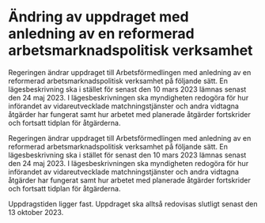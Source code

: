 # Ändring av uppdraget med anledning av en reformerad arbetsmarknadspolitisk verksamhet

Regeringen ändrar uppdraget till Arbetsförmedlingen med anledning av en reformerad arbetsmarknadspolitisk verksamhet på följande sätt. En lägesbeskrivning ska i stället för senast den 10 mars 2023 lämnas senast den 24 maj 2023. I lägesbeskrivningen ska myndigheten redogöra för hur införandet av vidareutvecklade matchningstjänster och andra vidtagna åtgärder har fungerat samt hur arbetet med planerade åtgärder fortskrider och fortsatt tidplan för åtgärderna.

Regeringen ändrar uppdraget till Arbetsförmedlingen med anledning av en reformerad arbetsmarknadspolitisk verksamhet på följande sätt. En lägesbeskrivning ska i stället för senast den 10 mars 2023 lämnas senast den 24 maj 2023. I lägesbeskrivningen ska myndigheten redogöra för hur införandet av vidareutvecklade matchningstjänster och andra vidtagna åtgärder har fungerat samt hur arbetet med planerade åtgärder fortskrider och fortsatt tidplan för åtgärderna.

Uppdragstiden ligger fast. Uppdraget ska alltså redovisas slutligt senast den 13 oktober 2023.
